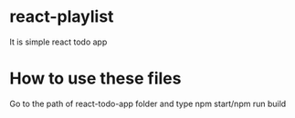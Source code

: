 # react-playlist
It is simple react todo app

# How to use these files

Go to the path of  react-todo-app folder and type npm start/npm run build
